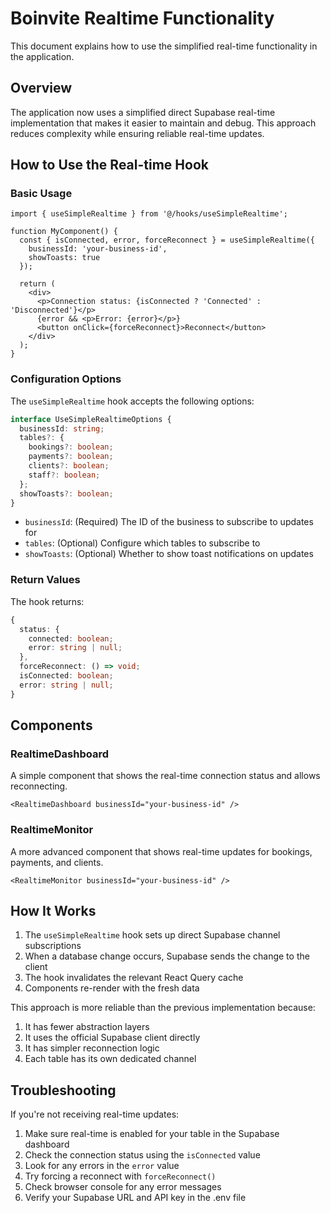 # Boinvite Realtime Functionality

This document explains how to use the simplified real-time functionality in the application.

## Overview

The application now uses a simplified direct Supabase real-time implementation that makes it easier to maintain and debug. This approach reduces complexity while ensuring reliable real-time updates.

## How to Use the Real-time Hook

### Basic Usage

```tsx
import { useSimpleRealtime } from '@/hooks/useSimpleRealtime';

function MyComponent() {
  const { isConnected, error, forceReconnect } = useSimpleRealtime({
    businessId: 'your-business-id',
    showToasts: true
  });

  return (
    <div>
      <p>Connection status: {isConnected ? 'Connected' : 'Disconnected'}</p>
      {error && <p>Error: {error}</p>}
      <button onClick={forceReconnect}>Reconnect</button>
    </div>
  );
}
```

### Configuration Options

The `useSimpleRealtime` hook accepts the following options:

```typescript
interface UseSimpleRealtimeOptions {
  businessId: string;
  tables?: {
    bookings?: boolean;
    payments?: boolean;
    clients?: boolean;
    staff?: boolean;
  };
  showToasts?: boolean;
}
```

- `businessId`: (Required) The ID of the business to subscribe to updates for
- `tables`: (Optional) Configure which tables to subscribe to
- `showToasts`: (Optional) Whether to show toast notifications on updates

### Return Values

The hook returns:

```typescript
{
  status: {
    connected: boolean;
    error: string | null;
  },
  forceReconnect: () => void;
  isConnected: boolean;
  error: string | null;
}
```

## Components

### RealtimeDashboard

A simple component that shows the real-time connection status and allows reconnecting.

```tsx
<RealtimeDashboard businessId="your-business-id" />
```

### RealtimeMonitor

A more advanced component that shows real-time updates for bookings, payments, and clients.

```tsx
<RealtimeMonitor businessId="your-business-id" />
```

## How It Works

1. The `useSimpleRealtime` hook sets up direct Supabase channel subscriptions
2. When a database change occurs, Supabase sends the change to the client
3. The hook invalidates the relevant React Query cache
4. Components re-render with the fresh data

This approach is more reliable than the previous implementation because:

1. It has fewer abstraction layers
2. It uses the official Supabase client directly
3. It has simpler reconnection logic
4. Each table has its own dedicated channel

## Troubleshooting

If you're not receiving real-time updates:

1. Make sure real-time is enabled for your table in the Supabase dashboard
2. Check the connection status using the `isConnected` value
3. Look for any errors in the `error` value
4. Try forcing a reconnect with `forceReconnect()`
5. Check browser console for any error messages
6. Verify your Supabase URL and API key in the .env file
